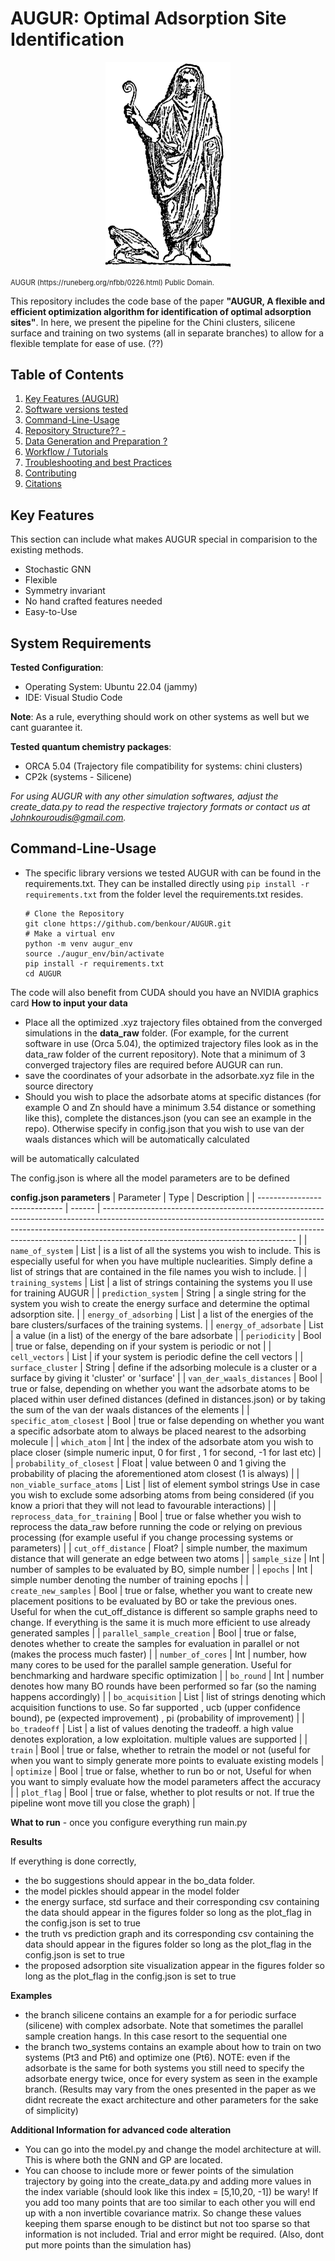 # AUGUR: Optimal Adsorption Site Identification

<p align="center">
  <img src="imgs/AUGUR.png"  width="200" />
    <figcaption style="font-size: 0.8em;">AUGUR (https://runeberg.org/nfbb/0226.html) Public Domain.</figcaption>
</p>

This repository includes the code base of the paper **"AUGUR, A flexible and efficient optimization algorithm for identification of optimal adsorption sites"**. In here, we present the pipeline for the Chini clusters, silicene surface and training on two systems (all in separate branches) to allow for a flexible template for ease of use. (??)

## Table of Contents

1. [Key Features (AUGUR) ](#key-features)
2. [Software versions tested ](#system-requirements)
3. [Command-Line-Usage](#installation)
4. [Repository Structure?? - ](#repository-structure)
5. [Data Generation and Preparation ?](#data-preparation-guideAbout-the-format-ofxyzortrj???)
6. [Workflow / Tutorials](#workflow-tutorials)
7. [Troubleshooting and best Practices](#troubleshooting)
8. [Contributing](#contributing)
9. [Citations](#citation)



## Key Features <a name="key-features"></a>

This section can include what makes AUGUR special in comparision to the existing methods.
- Stochastic GNN
- Flexible
- Symmetry invariant
- No hand crafted features needed
- Easy-to-Use

## System Requirements <a name="system-requirements"></a>

**Tested Configuration**:

- Operating System: Ubuntu 22.04 (jammy)
- IDE: Visual Studio Code 

**Note**: As a rule, everything should work on other systems as well but we cant guarantee it.

**Tested quantum chemistry packages**:
- ORCA 5.04 (Trajectory file compatibility for systems: chini clusters)
- CP2k (systems - Silicene)

*For using AUGUR with any other simulation softwares, adjust the create_data.py to read the respective trajectory formats or contact us at Johnkouroudis@gmail.com.*

## Command-Line-Usage <a name="installation"></a>


- The specific library versions we tested AUGUR with can be found in the requirements.txt. They can be installed directly using `pip install -r requirements.txt` from the folder level the requirements.txt resides.

  ```
  # Clone the Repository
  git clone https://github.com/benkour/AUGUR.git
  # Make a virtual env
  python -m venv augur_env
  source ./augur_env/bin/activate
  pip install -r requirements.txt
  cd AUGUR
  ```
The code will also benefit from CUDA should you have an NVIDIA graphics card
**How to input your data**


  - Place all the optimized .xyz trajectory files obtained from the converged simulations in the **data_raw** folder. (For example, for the current software in use (Orca 5.04), the optimized trajectory files look as in the data_raw folder of the current repository). Note that a minimum of 3 converged trajectory files are required before AUGUR can run.
  - save the coordinates of your adsorbate in the adsorbate.xyz file in the source directory
  - Should you wish to place the adsorbate atoms at specific distances (for example O and Zn should have a minimum 3.54 distance or something like this), complete the distances.json (you can see an example in the repo). Otherwise specify in config.json that you wish to use van der waals distances which will be automatically calculated

  will be automatically calculated



 The config.json is where all the model parameters are to be defined

 **config.json parameters**
| Parameter                     | Type    | Description                                                                                                                                                                                                                                                                                |
| ----------------------------- | ------  | ------------------------------------------------------------------------------------------------------------------------------------------------------------------------------------------------------------------------------------------------------------------------------------------ |
| `name_of_system`              | List    | is a list of all the systems you wish to include. This is especially useful for when you have multiple nuclearities. Simply define a list of strings that are contained in the file names you wish to include.                                                                             |
| `training_systems`            | List    | a list of strings containing the systems you ll use for training AUGUR                                                                                                                                                                                                                     |
| `prediction_system`           | String  | a single string for the system you wish to create the energy surface and determine the optimal adsorption site.                                                                                                                                                                            |
| `energy_of_adsorbing`         | List    | a list of the energies of the bare clusters/surfaces of the training systems.                                                                                                                                                                                                              |
| `energy_of_adsorbate`         | List    | a value (in a list) of the energy of the bare adsorbate                                                                                                                                                                                                                                    |
| `periodicity`                 | Bool    | true or false, depending on if your system is periodic or not                                                                                                                                                                                                                              |
| `cell_vectors`                | List    | if your system is periodic define the cell vectors                                                                                                                                                                                                                                         |
| `surface_cluster`             | String  | define if the adsorbing molecule is a cluster or a surface by giving it 'cluster' or 'surface'                                                                                                                                                                                             |
| `van_der_waals_distances`     | Bool    | true or false, depending on whether you want the adsorbate atoms to be placed within user defined distances (defined in distances.json) or by taking the sum of the van der waals distances of the elements                                                                                |
| `specific_atom_closest`       | Bool    | true or false depending on whether you want a specific adsorbate atom to always be placed nearest to the adsorbing molecule                                                                                                                                                               |
| `which_atom`                  | Int     | the index of the adsorbate atom you wish to place closer (simple numeric input, 0 for first , 1 for second, -1 for last etc)                                                                                                                                                               |
| `probability_of_closest`      | Float   | value between 0 and 1 giving the probability of placing the aforementioned atom closest (1 is always)                                                                                                                                                                                      |
| `non_viable_surface_atoms`    | List    | list of element symbol strings Use in case you wish to exclude some adsorbing atoms from being considered (if you know a priori that they will not lead to favourable interactions)                                                                                                        |
| `reprocess_data_for_training` | Bool    | true or false whether you wish to reprocess the data_raw before running the code or relying on previous processing (for example useful if you change processing systems or parameters)                                                                                                     |
| `cut_off_distance`            | Float?  | simple number, the maximum distance that will generate an edge between two atoms                                                                                                                                                                                                          |
| `sample_size`                 | Int     | number of samples to be evaluated by BO, simple number                                                                                                                                                                                                                                     |
| `epochs`                      | Int     | simple number denoting the number of training epochs                                                                                                                                                                                                                                       |
| `create_new_samples`          | Bool    | true or false, whether you want to create new placement positions to be evaluated by BO or take the previous ones. Useful for when the cut_off_distance is different so sample graphs need to change. If everything is the same it is much more efficient to use already generated samples |
| `parallel_sample_creation`    | Bool    | true or false, denotes whether to create the samples for evaluation in parallel or not (makes the process much faster)                                                                                                                                                                     |
| `number_of_cores`             | Int     | number, how many cores to be used for the parallel sample generation. Useful for benchmarking and hardware specific optimization                                                                                                                                                           |
| `bo_round`                    | Int     | number denotes how many BO rounds have been performed so far (so the naming happens accordingly)                                                                                                                                                                                           |
| `bo_acquisition`              | List    | list of strings denoting which acquisition functions to use. So far supported , ucb (upper confidence bound), pe (expected improvement) , pi (probability of improvement)                                                                                                                  |
| `bo_tradeoff`                 | List    | a list of values denoting the tradeoff. a high value denotes exploration, a low exploitation. multiple values are supported                                                                                                                                                                |
| `train`                       | Bool    | true or false, whether to retrain the model or not (useful for when you want to simply generate more points to evaluate existing models                                                                                                                                                    |
| `optimize`                    | Bool    | true or false, whether to run bo or not, Useful for when you want to simply evaluate how the model parameters affect the accuracy                                                                                                                                                          |
| `plot_flag`                   | Bool    | true or false, whether to plot results or not. If true the pipeline wont move till you close the graph)                                                                                                                                                                                    |


**What to run** - once you configure everything run main.py


**Results**

If everything is done correctly,

- the bo suggestions should appear in the bo_data folder.
- the model pickles should appear in the model folder
- the energy surface, std surface and their corresponding csv containing the data should appear in the figures folder so long as the plot_flag in the config.json is set to true
- the  truth vs prediction graph and its corresponding csv containing the data should appear in the figures folder so long as the plot_flag in the config.json is set to true
- the proposed adsorption site visualization appear in the figures folder so long as the plot_flag in the config.json is set to true

**Examples**

- the branch silicene contains an example for a for periodic surface (silicene) with complex adsorbate. Note that sometimes the parallel sample creation hangs. In this case resort to the sequential one
- the branch two_systems contains an example about how to train on two systems (Pt3 and Pt6) and optimize one (Pt6). NOTE: even if the adsorbate is the same for both systems you still need to specify the adsorbate energy twice, once for every system as seen in the example branch.
(Results may vary from the ones presented in the paper as we didnt recreate the exact architecture and other parameters for the sake of simplicity)


**Additional Information for advanced code alteration**

- You can go into the model.py and change the model architecture at will. This is where both the GNN and GP are located.
- You can choose to include more or fewer points of the simulation trajectory by going into the create_data.py and adding more values in the index variable (should look like this index = [5,10,20, -1])
be wary! If you add too many points that are too similar to each other you will end up with a non invertible covariance matrix. So change these values keeping them sparse enough to be distinct but not too sparse so that information is not included. Trial and error might be required. (Also, dont put more points than the simulation has)


